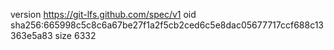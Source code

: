 version https://git-lfs.github.com/spec/v1
oid sha256:665998c5c8c6a67be27f1a2f5cb2ced6c5e8dac05677717ccf688c13363e5a83
size 6332
